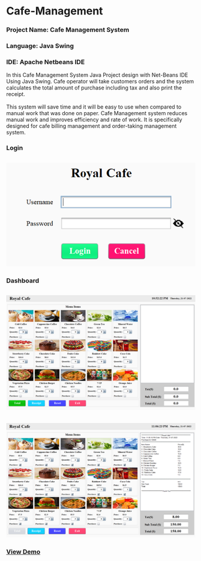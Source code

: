 # Cafe-Management
### Project Name: Cafe Management System
### Language: Java Swing 
### IDE: Apache Netbeans IDE

In this Cafe Management System Java Project design with Net-Beans IDE Using Java Swing. Cafe operator will take customers orders and the system calculates the total amount of purchase including tax and also print the receipt.<br><br>
This system will save time and it will be easy to use when compared to manual work that was done on paper. Cafe Management system reduces manual work and improves efficiency and rate of work. It is specifically designed for cafe billing management and order-taking management system. 

### Login
<h2 align="center">
   <img src="interface/login.PNG"/>
</h2>

### Dashboard
<h2 align="center">
   <img src="interface/cafe management.png"/>
</h2>
<h2 align="center">
   <img src="interface/cafe management1.png"/>
</h2>

### <a href='https://youtu.be/N0n3PYCq94E'>View Demo</a>
